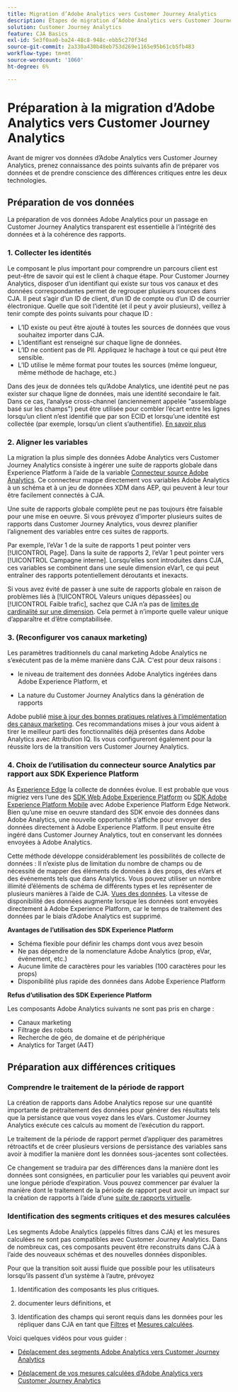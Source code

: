 ```yaml
---
title: Migration d’Adobe Analytics vers Customer Journey Analytics
description: Étapes de migration d’Adobe Analytics vers Customer Journey Analytics
solution: Customer Journey Analytics
feature: CJA Basics
exl-id: 5e3f0aa0-ba24-48c8-948c-ebb5c270f34d
source-git-commit: 2a330a430b48eb753d269e1165e95b61cb5fb483
workflow-type: tm+mt
source-wordcount: '1060'
ht-degree: 6%

---
```


# Préparation à la migration d’Adobe Analytics vers Customer Journey Analytics

Avant de migrer vos données d’Adobe Analytics vers Customer Journey Analytics, prenez connaissance des points suivants afin de préparer vos données et de prendre conscience des différences critiques entre les deux technologies.

## Préparation de vos données

La préparation de vos données Adobe Analytics pour un passage en Customer Journey Analytics transparent est essentielle à l’intégrité des données et à la cohérence des rapports.

### 1. Collecter les identités

Le composant le plus important pour comprendre un parcours client est peut-être de savoir qui est le client à chaque étape. Pour Customer Journey Analytics, disposer d’un identifiant qui existe sur tous vos canaux et des données correspondantes permet de regrouper plusieurs sources dans CJA.
Il peut s’agir d’un ID de client, d’un ID de compte ou d’un ID de courrier électronique. Quelle que soit l’identité (et il peut y avoir plusieurs), veillez à tenir compte des points suivants pour chaque ID :

* L’ID existe ou peut être ajouté à toutes les sources de données que vous souhaitez importer dans CJA.
* L’identifiant est renseigné sur chaque ligne de données.
* L’ID ne contient pas de PII. Appliquez le hachage à tout ce qui peut être sensible.
* L’ID utilise le même format pour toutes les sources (même longueur, même méthode de hachage, etc.)

Dans des jeux de données tels qu’Adobe Analytics, une identité peut ne pas exister sur chaque ligne de données, mais une identité secondaire le fait. Dans ce cas, l’analyse cross-channel (anciennement appelée &quot;assemblage basé sur les champs&quot;) peut être utilisée pour combler l’écart entre les lignes lorsqu’un client n’est identifié que par son ECID et lorsqu’une identité est collectée (par exemple, lorsqu’un client s’authentifie). [En savoir plus](https://experienceleague.adobe.com/docs/analytics-platform/using/cja-connections/cca/overview.html?lang=fr)

### 2. Aligner les variables

La migration la plus simple des données Adobe Analytics vers Customer Journey Analytics consiste à ingérer une suite de rapports globale dans Experience Platform à l’aide de la variable [Connecteur source Adobe Analytics](https://experienceleague.adobe.com/docs/experience-platform/sources/ui-tutorials/create/adobe-applications/analytics.html?lang=fr). Ce connecteur mappe directement vos variables Adobe Analytics à un schéma et à un jeu de données XDM dans AEP, qui peuvent à leur tour être facilement connectés à CJA.

Une suite de rapports globale complète peut ne pas toujours être faisable pour une mise en oeuvre. Si vous prévoyez d’importer plusieurs suites de rapports dans Customer Journey Analytics, vous devrez planifier l’alignement des variables entre ces suites de rapports.

Par exemple, l’eVar 1 de la suite de rapports 1 peut pointer vers [!UICONTROL Page]. Dans la suite de rapports 2, l’eVar 1 peut pointer vers [!UICONTROL Campagne interne]. Lorsqu’elles sont introduites dans CJA, ces variables se combinent dans une seule dimension eVar1, ce qui peut entraîner des rapports potentiellement déroutants et inexacts.

Si vous avez évité de passer à une suite de rapports globale en raison de problèmes liés à [!UICONTROL Valeurs uniques dépassées] ou [!UICONTROL Faible trafic], sachez que CJA n’a pas de [limites de cardinalité sur une dimension](/help/components/dimensions/high-cardinality.md). Cela permet à n’importe quelle valeur unique d’apparaître et d’être comptabilisée.

### 3. (Reconfigurer vos canaux marketing)

Les paramètres traditionnels du canal marketing Adobe Analytics ne s’exécutent pas de la même manière dans CJA. C&#39;est pour deux raisons :

* le niveau de traitement des données Adobe Analytics ingérées dans Adobe Experience Platform, et

* La nature du Customer Journey Analytics dans la génération de rapports

Adobe publié [mise à jour des bonnes pratiques relatives à l’implémentation des canaux marketing](https://experienceleague.adobe.com/docs/analytics/components/marketing-channels/mchannel-best-practices.html?lang=en). Ces recommandations mises à jour vous aident à tirer le meilleur parti des fonctionnalités déjà présentes dans Adobe Analytics avec Attribution IQ. Ils vous configureront également pour la réussite lors de la transition vers Customer Journey Analytics.

### 4. Choix de l’utilisation du connecteur source Analytics par rapport aux SDK Experience Platform

As [Experience Edge](https://experienceleague.adobe.com/docs/experience-platform/edge/home.html?lang=fr) la collecte de données évolue. Il est probable que vous migriez vers l’une des [SDK Web Adobe Experience Platform](https://experienceleague.adobe.com/docs/web-sdk.html?lang=en) ou [SDK Adobe Experience Platform Mobile](https://experienceleague.adobe.com/docs/mobile.html?lang=en) avec Adobe Experience Platform Edge Network. Bien qu’une mise en oeuvre standard des SDK envoie des données dans Adobe Analytics, une nouvelle opportunité s’affiche pour envoyer des données directement à Adobe Experience Platform. Il peut ensuite être ingéré dans Customer Journey Analytics, tout en conservant les données envoyées à Adobe Analytics.

Cette méthode développe considérablement les possibilités de collecte de données : Il n’existe plus de limitation du nombre de champs ou de nécessité de mapper des éléments de données à des props, des eVars et des événements tels que dans Analytics. Vous pouvez utiliser un nombre illimité d’éléments de schéma de différents types et les représenter de plusieurs manières à l’aide de CJA. [Vues des données](/help/data-views/data-views.md). La vitesse de disponibilité des données augmente lorsque les données sont envoyées directement à Adobe Experience Platform, car le temps de traitement des données par le biais d’Adobe Analytics est supprimé.

**Avantages de l’utilisation des SDK Experience Platform**

* Schéma flexible pour définir les champs dont vous avez besoin
* Ne pas dépendre de la nomenclature Adobe Analytics (prop, eVar, événement, etc.)
* Aucune limite de caractères pour les variables (100 caractères pour les props)
* Disponibilité plus rapide des données dans Adobe Experience Platform

**Refus d’utilisation des SDK Experience Platform**

Les composants Adobe Analytics suivants ne sont pas pris en charge :

* Canaux marketing
* Filtrage des robots
* Recherche de géo, de domaine et de périphérique
* Analytics for Target (A4T)

## Préparation aux différences critiques

### Comprendre le traitement de la période de rapport

La création de rapports dans Adobe Analytics repose sur une quantité importante de prétraitement des données pour générer des résultats tels que la persistance que vous voyez dans les eVars. Customer Journey Analytics exécute ces calculs au moment de l’exécution du rapport.

Le traitement de la période de rapport permet d’appliquer des paramètres rétroactifs et de créer plusieurs versions de persistance des variables sans avoir à modifier la manière dont les données sous-jacentes sont collectées.

Ce changement se traduira par des différences dans la manière dont les données sont consignées, en particulier pour les variables qui peuvent avoir une longue période d’expiration. Vous pouvez commencer par évaluer la manière dont le traitement de la période de rapport peut avoir un impact sur la création de rapports à l’aide d’une [suite de rapports virtuelle](https://experienceleague.adobe.com/docs/analytics/components/virtual-report-suites/vrs-report-time-processing.html).

### Identification des segments critiques et des mesures calculées

Les segments Adobe Analytics (appelés filtres dans CJA) et les mesures calculées ne sont pas compatibles avec Customer Journey Analytics. Dans de nombreux cas, ces composants peuvent être reconstruits dans CJA à l’aide des nouveaux schémas et des nouvelles données disponibles.

Pour que la transition soit aussi fluide que possible pour les utilisateurs lorsqu’ils passent d’un système à l’autre, prévoyez

1. Identification des composants les plus critiques.

1. documenter leurs définitions, et

1. Identification des champs qui seront requis dans les données pour les répliquer dans CJA en tant que [Filtres](/help/components/filters/filters-overview.md) et [Mesures calculées](/help/components/calc-metrics/calc-metr-overview.md).

Voici quelques vidéos pour vous guider :

* [Déplacement des segments Adobe Analytics vers Customer Journey Analytics](https://experienceleague.adobe.com/docs/customer-journey-analytics-learn/tutorials/moving-adobe-analytics-segments-to-customer-journey-analytics.html?lang=en)

* [Déplacement de vos mesures calculées d’Adobe Analytics vers Customer Journey Analytics](https://experienceleague.adobe.com/docs/customer-journey-analytics-learn/tutorials/moving-your-calculated-metrics-from-adobe-analytics-to-customer-journey-analytics.html?lang=en)
